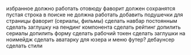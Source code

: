 избранное должно работать отовюду
фаворит должен сохранятся
пустая строка в поиске не должна работать
добавить подушечки для страницы фаворит (сериалы, фильмы)
сделать навбар постоянным
сделать заглушку на пендинг компонента
сделать рейтинг
допилить сериалы
допилить форму
сделать рабочий токен
сделать заглушки на ноимейдж
сделать аватарку для юзера и меню
футер?
дебаунсер
сделать стили
